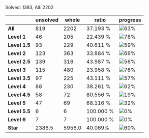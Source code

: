 Solved: 1383, All: 2202

| |unsolved|whole|ratio|progress|
|----|----|----|----|----|
|**All**| 819 | 2202 | 37.193 %| ![63%](https://progress-bar.dev/63?title=All) |
|**Level 1**| 46 | 205 | 22.439 %| ![78%](https://progress-bar.dev/78?title=Level+1++)|
|**Level 1.5**| 93 | 229 | 40.611 %| ![59%](https://progress-bar.dev/59?title=Level+1.5)|
|**Level 2**| 123 | 363 | 33.884 %| ![66%](https://progress-bar.dev/66?title=Level+2++)|
|**Level 2.5**| 139 | 316 | 43.987 %| ![56%](https://progress-bar.dev/56?title=Level+2.5)|
|**Level 3**| 115 | 480 | 23.958 %| ![76%](https://progress-bar.dev/76?title=Level+3++)|
|**Level 3.5**| 97 | 225 | 43.111 %| ![57%](https://progress-bar.dev/57?title=Level+3.5)|
|**Level 4**| 88 | 230 | 38.261 %| ![62%](https://progress-bar.dev/62?title=Level+4++)|
|**Level 4.5**| 58 | 72 | 80.556 %| ![19%](https://progress-bar.dev/19?title=Level+4.5)|
|**Level 5**| 47 | 69 | 68.116 %| ![32%](https://progress-bar.dev/32?title=Level+5++)|
|**Level 5.5**| 6 | 6 | 100.000 %| ![0%](https://progress-bar.dev/0?title=Level+5.5)|
|**Level 6**| 7 | 7 | 100.000 %| ![0%](https://progress-bar.dev/0?title=Level+6++)|
|**Star**|2386.5 | 5956.0 |40.069%| ![60%](https://progress-bar.dev/60?title=Star) |
